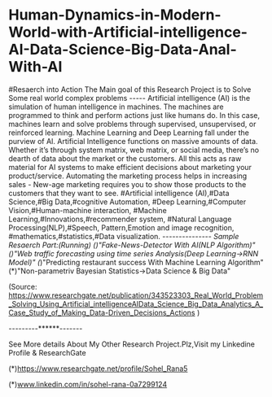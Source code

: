 # Human-Dynamics-in-Modern-World-with-Artificial-intelligence-AI-Data-Science-Big-Data-Anal-With-AI
#Resaerch into Action The Main goal of this Research Project is to Solve Some real world complex problems ----- Artificial intelligence (AI) is the simulation of human intelligence in machines. The machines are programmed to think and perform actions just like humans do. In this case, machines learn and solve problems through supervised, unsupervised, or reinforced learning. Machine Learning and Deep Learning fall under the purview of AI. Artificial Intelligence functions on massive amounts of data. Whether it’s through system matrix, web matrix, or social media, there’s no dearth of data about the market or the customers. All this acts as raw material for AI systems to make efficient decisions about marketing your product/service. Automating the marketing process helps in increasing sales - New-age marketing requires you to show those products to the customers that they want to see. #Artificial intelligence (AI),#Data Science,#Big Data,#cognitive Automation, #Deep Learning,#Computer Vision,#Human-machine interaction, #Machine Learning,#Innovations,#recommender system, #Natural Language Processing(NLP),#Speech, Pattern,Emotion and image recognition, #mathematics,#statistics,#Data visualization. -----------***---- Sample Resaerch Part:(Running) (*)"Fake-News-Detector With AI(NLP Algorithm)" (*)"Web traffic forecasting using time series Analysis(Deep Learning->RNN Model)" (*)"Predicting restaurant success With Machine Learning Algorithm" (*)"Non-parametriv Bayesian Statistics->Data Science &amp; Big Data"

(Source: https://www.researchgate.net/publication/343523303_Real_World_Problem_Solving_Using_Artificial_intelligenceAIData_Science_Big_Data_Analytics_A_Case_Study_of_Making_Data-Driven_Decisions_Actions )

---------******-------

See More details About My Other Research Project.Plz,Visit my Linkedine Profile & ResearchGate

(*)https://www.researchgate.net/profile/Sohel_Rana5

(*)www.linkedin.com/in/sohel-rana-0a7299124
